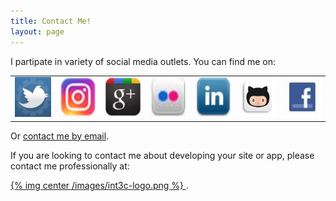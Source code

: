 ```yaml
---
title: Contact Me!
layout: page
---
```


I partipate in variety of social media outlets. You can find me on:
 
<table cellspacing="10px" cellpadding="10px" border="0px">
    <tbody><tr>
        <td><a style="text-decoration: none;" href="https://twitter.com/#!/markwkoester" title="Twitter">
            <img src="/images/twitter.png" width="64px" height="64" alt="Twitter"></a> </td>
        <td><a style="text-decoration: none;" href="https://instagram.com/markwk" title="Instgram">
            <img src="/images/instagram.jpg" width="64px" height="64" alt="instagram"></a> </td>    
        <td><a style="text-decoration: none;" href="https://plus.google.com/102508826611212348817/about" title="Google+">
            <img src="/images/google+.jpeg" width="64px" height="64" alt="Google+"></a> </td>
        <td><a style="text-decoration: none;" href="http://www.flickr.com/photos/markwkoester/" title="Flickr">
            <img src="/images/flickr.jpeg" width="64px" height="64" alt="Flickr"></a> </td>
        <td><a style="text-decoration: none;" href="http://fr.linkedin.com/in/markwkoester" title="LinkedIn">
            <img src="/images/linkedin.jpeg" width="64px" height="64" alt="LinkedIn"></a> </td>
        <td><a style="text-decoration: none;" href="https://www.github.com/markwk" title="Github">
            <img src="/images/github_logo.png" width="64px" height="64" alt="Github"></a> </td>
        <td><a style="text-decoration: none;" href="https://www.facebook.com/markwkoester" title="Facebook">
            <img src="/images/facebook.jpeg" width="64px" height="64" alt="Facebook"></a> </td>
    </tr>
</tbody></table>

Or [contact me by email](mailto:markwkoester@gmail.com).

If you are looking to contact me about developing your site or app, please contact me professionally at: 

<a href="http://int3c.com/contact">{% img center /images/int3c-logo.png %}
</a>.